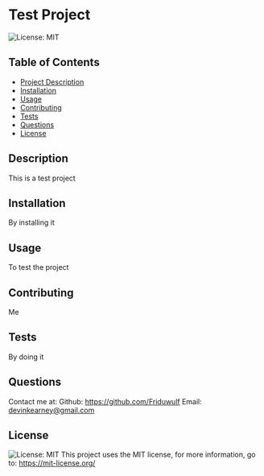 
# Test Project
![License: MIT](https://img.shields.io/badge/License-MIT-yellow.svg)

## Table of Contents
- [Project Description](#Description)
- [Installation](#Installation)
- [Usage](#Usage)
- [Contributing](#Contributing)
- [Tests](#Tests)
- [Questions](#Questions)
- [License](#License)

## Description
This is a test project

## Installation
By installing it

## Usage
To test the project

## Contributing
Me

## Tests
By doing it

## Questions
Contact me at: 
Github: https://github.com/Friduwulf
Email: devinkearney@gmail.com

## License
![License: MIT](https://img.shields.io/badge/License-MIT-yellow.svg)
  This project uses the MIT license, for more information, go to: https://mit-license.org/
  